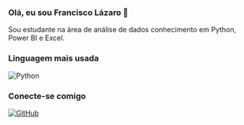 ### Olá, eu sou Francisco Lázaro 👋
Sou estudante na área de análise de dados conhecimento em Python, Power BI e Excel.

### Linguagem mais usada
![Python](https://img.shields.io/badge/python-3670A0?style=for-the-badge&logo=python&logoColor=ffdd54)

### Conecte-se comigo

[![GitHub](https://img.shields.io/badge/GitHub-100000?style=for-the-badge&logo=github&logoColor=white)](https://github.com/lazaro-lopes)
